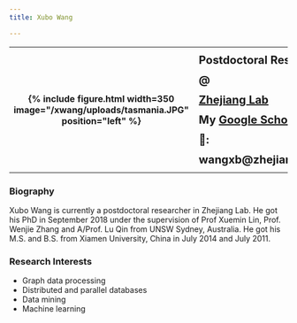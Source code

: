 ```yaml
---
title: Xubo Wang

---
```



<table style="width:100%">
  <tr>
    <th> {% include figure.html width=350 image="/xwang/uploads/tasmania.JPG" position="left" %} </th>
    <th style="vertical-align:top;text-align:left;font-size:20px;font-color:#4A4A4A;line-height:180%">
      Postdoctoral Researcher @ <br />
      <a href="https://www.zhejianglab.com/"> Zhejiang Lab </a>  <br />
      My <a href="https://scholar.google.com.au/citations?user=lTWkuwMAAAAJ&hl=en"> Google Scholar Profile </a>  <br />
      📧: wangxb@zhejianglab.com
    </th> 
  </tr>
</table>


### Biography
Xubo Wang is currently a postdoctoral researcher in Zhejiang Lab. He got his PhD in September 2018 under the supervision of Prof Xuemin Lin, Prof. Wenjie Zhang and A/Prof. Lu Qin from UNSW Sydney, Australia. He got his M.S. and B.S. from Xiamen University, China in July 2014 and July 2011.  



### Research Interests

* Graph data processing
* Distributed and parallel databases
* Data mining
* Machine learning





